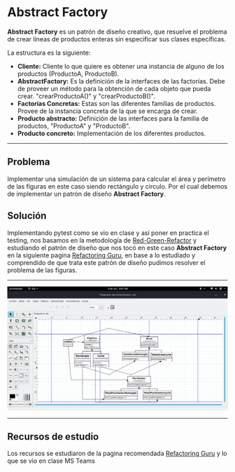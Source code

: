 # Abstract Factory

**Abstract Factory** es un patrón de diseño creativo, que resuelve el problema de crear líneas de productos enteras sin especificar sus clases específicas.

La estructura es la siguiente:

- **Cliente:** Cliente lo que quiere es obtener una instancia de alguno de los productos (ProductoA, ProductoB).
- **AbstractFactory:** Es la definición de la interfaces de las factorías. Debe de proveer un método para la obtención de cada objeto que pueda crear. "crearProductoA()" y "crearProductoB()".
- **Factorías Concretas:** Estas son las diferentes familias de productos. Provee de la instancia concreta de la que se encarga de crear.
- **Producto abstracto:** Definición de las interfaces para la familia de productos, "ProductoA" y "ProductoB".
- **Producto concreto:** Implementación de los diferentes productos. 
___

## Problema ##

Implementar una simulación de un sistema para calcular el área y perímetro de las figuras en este caso siendo rectángulo y circulo.
Por el cual debemos de implementar un patrón de diseño **Abstract Factory**.

## Solución ##

Implementando pytest como se vio en clase y así poner en practica el testing, nos basamos en la metodología de [Red-Green-Refactor](https://www.codecademy.com/articles/tdd-red-green-refactor) y estudiando el patrón de diseño que nos tocó en este caso **Abstract Factory**
en la siguiente pagina [Refactoring Guru](https://refactoring.guru/es/design-patterns/abstract-factory), en base a lo estudiado y comprendido de que trata este patrón de diseño pudimos resolver el problema de las figuras.
___

![UML Abstract Factory](uml.png)
___
## Recursos de estudio ##
Los recursos se estudiaron de la pagina recomendada [Refactoring Guru](https://refactoring.guru/es/design-patterns/abstract-factory)
y lo que se vio en clase MS Teams
